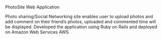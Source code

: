 PhotoSite Web Application

Photo sharing/Social Networking site enables user to upload photos and add comment on their friend’s photos, uploaded and commented time will be displayed. Developed the application using Ruby on Rails and deployed on Amazon Web Services AWS

